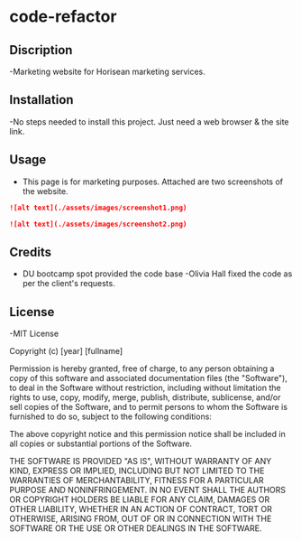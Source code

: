 # code-refactor

## Discription

-Marketing website for Horisean marketing services.

## Installation

-No steps needed to install this project. Just need a web browser & the site link.

## Usage

- This page is for marketing purposes. Attached are two screenshots of the website.

```md
![alt text](./assets/images/screenshot1.png)
```

```md
![alt text](./assets/images/screenshot2.png)
```

## Credits

- DU bootcamp spot provided the code base
  -Olivia Hall fixed the code as per the client's requests.

## License

-MIT License

Copyright (c) [year] [fullname]

Permission is hereby granted, free of charge, to any person obtaining a copy
of this software and associated documentation files (the "Software"), to deal
in the Software without restriction, including without limitation the rights
to use, copy, modify, merge, publish, distribute, sublicense, and/or sell
copies of the Software, and to permit persons to whom the Software is
furnished to do so, subject to the following conditions:

The above copyright notice and this permission notice shall be included in all
copies or substantial portions of the Software.

THE SOFTWARE IS PROVIDED "AS IS", WITHOUT WARRANTY OF ANY KIND, EXPRESS OR
IMPLIED, INCLUDING BUT NOT LIMITED TO THE WARRANTIES OF MERCHANTABILITY,
FITNESS FOR A PARTICULAR PURPOSE AND NONINFRINGEMENT. IN NO EVENT SHALL THE
AUTHORS OR COPYRIGHT HOLDERS BE LIABLE FOR ANY CLAIM, DAMAGES OR OTHER
LIABILITY, WHETHER IN AN ACTION OF CONTRACT, TORT OR OTHERWISE, ARISING FROM,
OUT OF OR IN CONNECTION WITH THE SOFTWARE OR THE USE OR OTHER DEALINGS IN THE
SOFTWARE.

```

```
